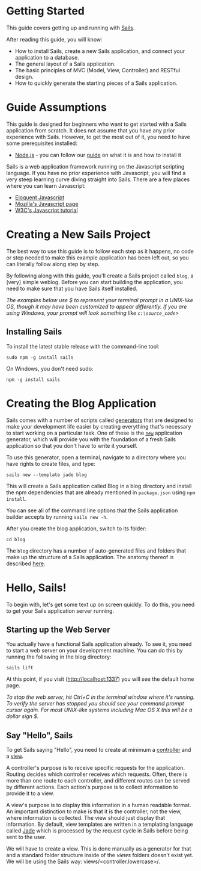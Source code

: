 # Getting Started


This guide covers getting up and running with [Sails](./WhatIsSails.md "What is Sails?").

After reading this guide, you will know:

* How to install Sails, create a new Sails application, and connect your application to a database.
* The general layout of a Sails application.
* The basic principles of MVC (Model, View, Controller) and RESTful design.
* How to quickly generate the starting pieces of a Sails application.


# Guide Assumptions

This guide is designed for beginners who want to get started with a Sails application from scratch. It does not assume that you have any prior experience with Sails. However, to get the most out of it, you need to have some prerequisites installed:

* [Node.js](http://nodejs.org "Node.js homepage") - you can follow our [guide](./WhatIsNodeJs.md "What is Node.js?") on what it is and how to install it

Sails is a web application framework running on the Javascript scripting language. If you have no prior experience with Javascript, you will find a very steep learning curve diving straight into Sails. There are a few places where you can learn Javascript:

* [Eloquent Javascript](http://eloquentjavascript.net/ "Eloquent Javascript")
* [Mozilla's Javascript page](https://developer.mozilla.org/en-US/docs/Web/JavaScript "Mozilla's Javascript page")
* [W3C's Javascript tutorial](http://www.w3schools.com/js/default.asp "World Wide Web Consortium's Javascript tutorial")

# Creating a New Sails Project

The best way to use this guide is to follow each step as it happens, no code or step needed to make this example application has been left out, so you can literally follow along step by step.

By following along with this guide, you'll create a Sails project called `blog`, a (very) simple weblog. Before you can start building the application, you need to make sure that you have Sails itself installed.

*The examples below use $ to represent your terminal prompt in a UNIX-like OS, though it may have been customized to appear differently. If you are using Windows, your prompt will look something like `c:\source_code`>*


## Installing Sails
To install the latest stable release with the command-line tool:

    sudo npm -g install sails

On Windows, you don't need sudo:

    npm -g install sails

# Creating the Blog Application

Sails comes with a number of scripts called [generators](http://sailsjs.org/#/documentation/reference/cli/sailsgenerate.html "SailsJs generators") that are designed to make your development life easier by creating everything that's necessary to start working on a particular task. One of these is the [`new`](http://sailsjs.org/#/documentation/reference/cli/sailsnew.html "'sails new' generator") application generator, which will provide you with the foundation of a fresh Sails application so that you don't have to write it yourself.

To use this generator, open a terminal, navigate to a directory where you have rights to create files, and type:

    sails new --template jade blog

This will create a Sails application called Blog in a blog directory and install the npm dependencies that are already mentioned in `package.json` using `npm install`.

You can see all of the command line options that the Sails application builder accepts by running `sails new -h`.

After you create the blog application, switch to its folder:

    cd blog

The `blog` directory has a number of auto-generated files and folders that make up the structure of a Sails application. The anatomy thereof is described [here](http://sailsjs.org/#/documentation/anatomy/myApp "Anatomy of a SailJs app").

# Hello, Sails!

To begin with, let's get some text up on screen quickly. To do this, you need to get your Sails application server running.

## Starting up the Web Server

You actually have a functional Sails application already. To see it, you need to start a web server on your development machine. You can do this by running the following in the blog directory:

    sails lift

At this point, if you visit ([http://localhost:1337](http://localhost:1337)) you will see the default home page.

*To stop the web server, hit Ctrl+C in the terminal window where it's running. To verify the server has stopped you should see your command prompt cursor again. For most UNIX-like systems including Mac OS X this will be a dollar sign $.*

## Say "Hello", Sails

To get Sails saying "Hello", you need to create at minimum a [controller](http://sailsjs.org/#/documentation/concepts/Controllers/) and a [view](http://sailsjs.org/#/documentation/concepts/Views).

A controller's purpose is to receive specific requests for the application. Routing decides which controller receives which requests. Often, there is more than one route to each controller, and different routes can be served by different actions. Each action's purpose is to collect information to provide it to a view.

A view's purpose is to display this information in a human readable format. An important distinction to make is that it is the controller, not the view, where information is collected. The view should just display that information. By default, view templates are written in a templating language called [Jade](http://jade-lang.com "jade - Node template engine") which is processed by the request cycle in Sails before being sent to the user.

We will have to create a view. This is done manually as a generator for that and a standard folder structure inside of the *views* folders doesn't exist yet. We will be using the Sails way: views/<controller.lowercase>/<action>.<template fileending>

    mkdir views/welcome/
    touch views/welcome/index.jade

Open the `app/views/welcome/index.jade` file in your text editor. Delete all of the existing code in the file, and replace it with the following single line of code:

```jade
h1 Hello, Sails!
```

Next we have to create a new controller, to use the view. We will need to run the "controller" generator and tell it you want a controller called "welcome" with an action called "index", just like this:

    sails generate controller welcome index
        info: Created a new controller ("welcome") at api/controllers/WelcomeController.js!

The controller will look like so:
`api/controllers/WelcomeController.js`:
```javascript
/**
 * WelcomeController
 *
 * @description :: Server-side logic for managing welcomes
 * @help        :: See http://links.sailsjs.org/docs/controllers
 */

module.exports = {
  /**
   * `WelcomeController.index()`
   */
  index: function (req, res) {
    return res.json({
      todo: 'index() is not implemented yet!'
    });
  }
};
```

As such it won't do much and simply return JSON with a todo. We want to change that. It should render a view and sendthat back to the client. To do so we will replace the `index` function body with a call to [res.view](http://sailsjs.org/#/documentation/reference/res/res.view.html).

```javascript
return res.view("welcome/index");
```

## Setting the Application Home Page

Now that we have made the controller and view, we need to tell Sails when we want "Hello, Sails!" to show up. In our case, we want it to show up when we navigate to the root URL of our site, http://localhost:1337.

Next, you have to tell Sails where your actual home page is located.

Open the file config/routes.js in your editor.
```javascript
module.exports.routes = {

  /***************************************************************************
  *                                                                          *
  * Make the view located at `views/homepage.ejs` (or `views/homepage.jade`, *
  * etc. depending on your default view engine) your home page.              *
  *                                                                          *
  * (Alternatively, remove this and add an `index.html` file in your         *
  * `assets` directory)                                                      *
  *                                                                          *
  ***************************************************************************/

  '/': {
    view: 'homepage'
  }
  //...
```

This is your application's routing file which holds entries in a javscript object where the key is the URL path and the value is another object.

Replace `'/': { view: 'homepage'}` with `'/': 'WelcomeController.index'`. That tells Sails to map requests to the root of the application to the welcome controller's index action.

Launch the web server again if you stopped it to generate the controller and navigate to [http://localhost:1337][http://localhost:1337] in your browser. You'll see the "Hello, Sails!" message you put into app/views/welcome/index.jade, indicating that this new route is indeed going to WelcomeController's index action and is rendering the view correctly.

*We could've also done without a controller and simply used `'/': { view: 'welcome/index' }`. Feel free to do so.*

*For more information about routing, refer to [Sails Routing](http://sailsjs.org/#/documentation/concepts/Routes)*

# Getting Up and Running

Sails uses [REST](https://en.wikipedia.org/wiki/Representational_state_transfer "Representation state transfer") for structuring its resources. That means we will be using *CRUD* (Create, Read, Update, Delete) methods when dealing with resources.

Luckily Sails uses ![Blueprints][Blueprints] that help us avoid writing a lot of boilerplate code to define CRUD actions on our resources. All we would normally need is a model and controller for our resource. For the purpose of this tutorial, we will implement these CRUD actions ourselves.

In this section we will add the ability to create new articles in our application and be able to view them. This is the "C" and the "R" from CRUD: creation and reading.

Before we continue we will need to configure our application will us handle changes to our models (which we haven't created yet). Sails will pester us everytime we lift the application.
A simple modification of `config/models.js` will do. Uncomment `migrate: 'alter'` to make the file look similar to this:

```javascript
module.exports.models = {

  /***************************************************************************
  *                                                                          *
  * Your app's default connection. i.e. the name of one of your app's        *
  * connections (see `config/connections.js`)                                *
  *                                                                          *
  ***************************************************************************/
  // connection: 'localDiskDb',

  /***************************************************************************
  *                                                                          *
  * How and whether Sails will attempt to automatically rebuild the          *
  * tables/collections/etc. in your schema.                                  *
  *                                                                          *
  * See http://sailsjs.org/#/documentation/concepts/ORM/model-settings.html  *
  *                                                                          *
  ***************************************************************************/
  migrate: 'alter'

};
```

## Laying down the ground work

Firstly, you need a place within the application to create a new article. A great place for that would be at */article/new*. So we need to add a view and route for it.

Where would we put the view? That's right `views/article/new.jade`.

For now it will just contain

```jade
h1 New article
```

It should be accessible too so lets add a custom route to `config/routes.js`

```javascript
'/article/new': {
    view: 'article/new'
}
```

This route will not pass through any controller and just make the view visible at http://localhost:1337/article/new

## Creating articles

Our view isn't too useful at the moment, so let's make it do something - with a form. Replace its contents.

`article/new.jade`:
```jade
extends ../layout

block body

  form(action="/article", method="POST")

    p
      label(for="text") Title
      br
      input(
        type="text"
        name="title"
        placeholder="Please add a title."
        )

    p
      label(for="text") Text
      br
      textarea(
        name="text"
        placeholder="Please add some text to the article."
        )

    button(type="submit") Submit
```

Try filling the form and seeing what it does. It should return a JSON object. But how is that possible? We didn't add any other routes or actions. Or did we? Actually ![Blueprints][Blueprints] did.

Blueprints automatically adds REST routes and actions (and some more stuff) to our controllers and models. In this case a simple POST request to */article* with any key-value parameters, will create a new Article. This is great, but we will be overriding that later on to understand what happens underthe hood.

For now let's make */article* output the parameters it received.

We need a controller first.

    sails generate controller Article
        info: Created a new controller ("Article") at api/controllers/ArticleController.js!

And a route. A slight problem arises here, since we cannot create a route that targets `ArticleController` without an action. We will have to come up with an action name that let's us create new `Article`s... `create` comes to mind, so let's use that.

`config/routes.js`:
```javascript
// ...
// Custom routes here...
// ...

'POST /article': 'ArticleController.create',

// ...
```

`api/controllers/ArticleController.js`:
```javascript
// ...
module.exports = {

    create: function (req, res) {
        return res.json(req.allParams());
    }
};
```

Try navigating http://localhost:1337/article/new and testing it again to see the output. As expected it should return the POST parameters we passed to it in [`req.allParams()`](http://sailsjs.org/#/documentation/reference/req/req.allParams.html)

## Preparing our database

Remember out modification above to make Sails stop pestering us at every lift by changing the way we migrate models? Well, now that will actually come in handy as we will start using a local-disk database in our development environment.

Sails provides an easy to use file database called [`sails-disk`](https://www.npmjs.org/package/sails-disk "Persistent local-disk adapter for Sails.js / Waterline") that's pretty useful to get an app up and running first, and testing its models.

We will need to install the file database first:

    npm install --save sails-disk

And then use it. Let's uncomment `connection: 'localDiskDb'` in `config/models.js`. Which will make the application use a pre-configured connection of that name. The file should now look like.

```javascript
module.exports.models = {

  /***************************************************************************
  *                                                                          *
  * Your app's default connection. i.e. the name of one of your app's        *
  * connections (see `config/connections.js`)                                *
  *                                                                          *
  ***************************************************************************/
  connection: 'localDiskDb',

  /***************************************************************************
  *                                                                          *
  * How and whether Sails will attempt to automatically rebuild the          *
  * tables/collections/etc. in your schema.                                  *
  *                                                                          *
  * See http://sailsjs.org/#/documentation/concepts/ORM/model-settings.html  *
  *                                                                          *
  ***************************************************************************/
  migrate: 'alter'

};
```

## Creating the Article model

[Models](http://sailsjs.org/#/documentation/concepts/ORM/Models.html) in Sails use a singular name. Sails provides a generator for creating models, which most Sails developers tend to use when creating new models. To create the new model, run this command in your terminal:

    sails generate model Article title:string text:text
      info: Created a new model ("Article") at api/models/Article.js!

With that command we told Sails that we want a Article model, together with a title attribute of type string, and a text attribute of type text. Those attributes are automatically added to the articles table in the database and mapped to the Article model.

Sails responded by creating `api/models/Article.js`.

We will be able to use our model later on to save the data into the database.

**![Blueprints][Blueprints] already allow us to do this, but we are learning how it's done*

## Saving data in the controller

Back in `ArticleController`, we need to change the create action to use the new Article model to save the data in the database. Open `api/controllers/ArticleController.js` and change the create action to look like this:

```javascript
/**
 * ArticleController
 *
 * @description :: Server-side logic for managing Articles
 * @help        :: See http://links.sailsjs.org/docs/controllers
 */

module.exports = {

    create: function (req, res) {
        Article.create(req.allParams(), function (error,created) {
            if (error) {
                return res.serverError(err.toString())
            }else{
                return res.redirect('/article/' + created.id)
            }
        })
    }
};
```

Now we can lift our application again, go to *http://localhost:1337/article/new* and create a new article. We should be greeted once again with a JSON representation of our created article!

So what's going on here?

Models can be used throughout our application and have their own [built-in methods](http://sailsjs.org/#/documentation/reference/waterline/models) of which [create](http://sailsjs.org/#/documentation/reference/waterline/models/create.html) is one, and the one we need too. It has the following signature

    .create( values, [callback] )

Of course things don't always go right so we have to handle errors. We do so in simply returning a `serverError` with the `error.toString()`

In the case of success however, we would like to be redirected to the page showing our splendid, new article. For now Blueprints takes care of that again, but in JSON format. We want an HTML representation, so let's get on with that, shall we?

## Showing Articles

Since we want to *show* articles, we need a view to do so. Create the view `view/articles/show.jade`:

```jade
extends ../layout

block body
  p
    strong Title:
    = article.title
  p
    strong Text:
    = article.text
```

Lines starting with *=* in Jade mean we want to display a variable at that spot. We will be getting that variable from the controller, which will be rendering the view.

We need a method in `ArticleController` to do so. To stay uniform we will name it `show`.

```javascript
show: function (req, res) {
    id = req.param('id')
    Article.findOne({ "id": id}, function(error, article){
        // Model.find doesn't consider attempting to find a non-existent object
        // a problem and simply returns no error and undefined
        if (error || article == undefined) {
            res.notFound('Article with id: ' + id)
        } else{
            res.view('article/show', {
                "article": article
            })
        }
    })
}
```

As seen above we pass `article`, which corresponds to our *Article* model, to the view.

This is all nice, but how will a user see our work? Blueprints create a route */:modelIdentity/:id* for seeing articles. We will override that for GET requests as we don't mind the Blueprint for POST requests, which will return a JSON representation of the model with the given *id*.

Our `config/routes.js` gets a new key-value pair

    'GET /article/:id': 'ArticleController.show'

We can now checkout http://localhost:1337/article/new and create an article, which will be returned to us in HTML afterwards.

*The `:id` part of the route is a named parameter (a common convention) as described in [Custom Routes](http://sailsjs.org/#/documentation/concepts/Routes/RouteTargetSyntax.html). It is accessible with `req.param("id").*

## Listing all articles

We still need a way to *index* all our articles, so let's do that.

We'll start with the view again, that should contain a table of articles.

`views/article/index.jada`:
```jade
extends ../layout

block body
  table
    tr
      th Title
      th Text

    each article in articles
      tr
        td= article.title
        td= article.text
```

Next comes the action *index* in the controller again that should pass an array of articles to the view.

Add the function to `api/controllers/ArticleController.js`
```javascript
index: function (req, res) {
    Article.find({}, function (error, articles) {
        if (error) {
            res.serverError(error.toString())
            return
        }
        res.view( 'article/index', {
            'articles': articles
        })
    })
}
```

Without any criteria [<Mode>.find](http://sailsjs.org/#/documentation/reference/waterline/models/find.html) finds all articles and returns them in an array.

And then finally we add the route to `config/routes.js`

    'GET /articles': 'ArticleController.index',

Now we can take a look at the result by simply visiting http://localhost:1337/articles

*This last step is not exactly necessary if we have Blueprints activated and configured to generate [action routes(actions property in configuration)](http://sailsjs.org/#/documentation/reference/sails.config/sails.config.blueprints.html). http://localhost:1337/article will be automatically bound to `ArticleController.index`*

## Adding links

You can now create, show, and list articles. Now let's add some links to navigate through pages. You may go freestyle on this one. All we're going to do is add links to navigate the site.

`views/welcome/index.jade`:
```jade
extends ../layout

block body
    h1 Hello, Sails!

    a(href="/articles") My Blog
```

`views/article/index.jade`:
```jade
extends ../layout

block body

    a(href="/article/new") New article

    table
        tr
            th Title
            th Text

        each article in articles
            tr
                td= article.title
                td= article.text

```

`views/article/new.jade`:
```jade
extends ../layout

block body

    form(action="/article", method="POST")

        p
            label(for="text") Title
            br
            input(
                type="text"
                name="title"
                placeholder="Please add a title."
                )

        p
            label(for="text") Text
            br
            textarea(
                name="text"
                placeholder="Please add some text to the article."
                )

        button(type="submit") Submit

    a(href="/articles") Back
```

`views/article/show.jade`:
```jade
extends ../layout

block body
    p
        strong Title:
        = article.title
    p
        strong Text:
        = article.text

    a(href="/articles") Back
```

Yay, you'll be able to navigate a little now, without typing directly in the address bar.

## Adding some validation

So far we can index and create articles. It doesn't look great, but functionality counts right now. Talking about that... we have non-validated input for our articles! Any schmuck can create articles that don't have a title, text or both!

The horror. We have to teach 'em some rules. Luckily that won't be too hard as the possibility to validate input on the server is just a matter of modifying our model - [validation rules](http://sailsjs.org/#/documentation/concepts/ORM/Validations.html).

Let's start with the article's title. Obviously that's `required`. We want them to have a minimal length (`minLength`) as well, can't let people just have empty or 1 character titles. But we don't want title-gore either, so a maximum length would be nice - oh look, `maxLength`.

We could be more lenient with our article's text. Hey, if they want to write about nothing... so be it.

This is how our model @ `api/models/Article.js` would look like with all that applied.

```javascript
module.exports = {

  attributes: {

    title : {
        type: 'string',
        required: true,
        minLength: 5,
        maxLength: 100
    },

    text : { type: 'text' }
  }
}
```

Now when we enter rubbish (or simply nothing at all) into the form http://localhost:1337/article/new  the server will return an error. That ain't nice for the user. To make it more friendly, let's tell them what exactly they did to anger us.

Once the `Article` creation returns an error to our callback, we should pass that on to the view and allow the user to try and appease us.

Our `ArticleController.create` function should look as follows in `api/controllers/ArticleController.js`

```javascript
create: function (req, res) {
    Article.create(req.allParams(), function (error,created) {
        // Error object doc: https://github.com/balderdashy/waterline/blob/master/lib/waterline/error/WLError.js
        if (error) {
            res.view( 'article/new', {
                'error': error
            })
        }else{
            res.redirect('/article/' + created.id)
        }
    })
},
```

Our 'article/new' view doesn't display errors yet. All we need to add is this conditional in the body block in `view/article/new.jade`:

```jade
- if( typeof error !== 'undefined' )
  pre= error.reason + '\n' + error.details
```

## Updating Articles

We've covered the "CR" part of CRUD. Now let's focus on the "U" part, updating articles.

We'll stick to our routine of writing views, controllers and then routes. We should however define what exactly we expect to do. We want to update an article. In order to do so, we'll need an HTML view to make our modifications. Let's call this *edit*, because we'll be editing the article. Once our modifications look alright to us, we want to send it to the server and attempt to *update* the article.

Ok, the view is basically a copy of `views/article/new.jade` which is prefilled with a given article and will send updates to *'article/update/:id'*. So copy it and make the modifications.

*Copying the file seems redundant and another solution may be preferred, but we're learning right now and will be using **partials** later on. Do not fret.*

`views/article/edit.jade`:
```jade
extends ../layout

block body

    h1 Editing article

    - if( typeof error !== 'undefined' )
        pre= error.reason + '\n' + error.details

    form(action="/article/update/" + article.id, method="POST")

        p
            label(for="text") Title
            br
            input(
                type="text"
                name="title"
                placeholder="Please add a title."
                value=article.title
                )

        p
            label(for="text") Text
            br
            textarea(
                name="text"
                placeholder="Please add some text to the article."
                value=article.text
                )

        button(type="submit") Submit

    a(href="/articles") Back
```

Up next the controller with the *edit* and *update* actions.

*edit* will do a lot of stuff that *show* does. For now we can simply copy *show*, change the name to *edit* and update the view it shows when the article is found in the database.


```javascript
edit: function (req, res) {
    id = req.param('id')
    Article.findOne({ "id": id}, function(error, article){
        // Model.find doesn't consider attempting to find a non-existent object
        // a problem and simply returns no error and undefined
        if (error || article == undefined) {
            res.notFound('Article with id: ' + id)
        } else{
            res.view('article/edit', {
                "article": article
            })
        }
    })
}
```

The *update* action will resemble *create*. If an update fails, the user has to see which errors they made on the edit page.

```javascript
update: function (req, res) {
    id = req.param('id')
    params = req.allParams()
    Article.update(
        id, // Article to update
        params , // Update attributes
        function (error,articles) {
            // Error object doc: https://github.com/balderdashy/waterline/blob/master/lib/waterline/error/WLError.js
            if (error) {
                res.view( 'article/edit/', {
                    'error': error,
                    'article': params
                })
            }else{
                article = articles[0]
                res.redirect('/article/' + article.id)
            }
        }
    )
}
```

*We can't redirect in case of errors, so the URL might look weird, but at least the user will be able to see what they did wrong.*

Finally, we want to show a link to the edit action in the list of all the articles, so let's add that now to `views/article/index.jade` to make it appear next to a "Show" link

```jade
extends ../layout

block body

    a(href="/article/new") New article

    table
        tr
            th Title
            th Text
            th(colspan="2")

        each article in articles
            tr
                td= article.title
                td= article.text
                td
                    a(href="/article/"+article.id) Show
                td
                    a(href="/article/edit/"+article.id) Edit

```

And we'll also add one to the `views/article/show.jade` template as well, so that there's also an "Edit" link on an article's page. Add this at the bottom of the template in the body block:

```jade
a(href="/articles") Back |

a(href="/article/edit/"+article.id)  Edit
```

## Using mixins to clean up duplication in views

Our edit page looks very similar to the new page; in fact, they both share the same code for displaying the form. Let's remove this duplication by using a [Jade mixin](http://jade-lang.com/reference/mixins/).

Create a new file `views/article/mixins/articleForm.jade`:

```jade
mixin articleForm(article, actionUrl, error)

    form(action=actionUrl, method="POST")
        - if( typeof error !== 'undefined' )
            pre= error.reason + '\n' + error.details

        p
            label(for="text") Title
            br
            input(
                type="text"
                name="title"
                placeholder="Please add a title."
                value=article.title
                )

        p
            label(for="text") Text
            br
            textarea(
                name="text"
                placeholder="Please add some text to the article."
                value=article.text
                )

        button(type="submit") Submit

```

We just moved the form from `views/article/new.jade` and `views/article/edit.jade` into the mixin file. Using it is a simple as including the file in the view we want and using it like a tag by prefixing it with a `+`.

The views will now look like so:

`views/article/new.jade`:
```jade
extends ../layout
include mixins/articleForm.jade

block body

    +articleForm(
        {},
        "/article",
        error)

    a(href="/articles") Back

```

We pass it an empty article for new, because ... well, the article doesn't exist yet.

`views/article/edit.jade`:
```jade
extends ../layout
include mixins/articleForm.jade

block body

    h1 Editing article.title

    +articleForm(
        article,
        "/article/update/" + article.id,
        error)

    a(href="/articles") Back
```

Much simpler.

## Destroying articles
We're now ready to cover the "D" part of CRUD, destroying articles from the database.

Since we are limitted to using links and no client-side javascript in this tutorial (sticking to the basics and no magic custom code), we will use the route:

`config/routes.js`:
```javascript
'/article/destroy/:id': 'ArticleController.destroy'
```

It isn't the most secure way to delete things as people can craft malicious URLs like

```html
<a href='http://example.com/article/1/destroy'>6 reasons clickbait articles produce revenue - reason 4 will disgust you!</a>
```

But we can change that that in more advanced tutorials.

Now that we have a route we can use it in our views. Right our article index view will do just fine. All we need to do is add a column with the destroy URL:

`views/article/index.jade`:
```jade
extends ../layout

block body

  a(href="/article/new") New article

  table
    tr
      th Title
      th Text
      th(colspan="3")

    each article in articles
      tr
        td= article.title
        td= article.text
        td
          a(href="/article/"+article.id) Show
        td
          a(href="/article/edit/"+article.id) Edit
        td
          a(href="/article/destroy/"+article.id) Destroy

```

The controller action `ArticleController.destroy` is very similar to what we implemented in the other actions. We just need the *id* of the article we want to delete and then the model will delete the article with that id.

Once that is done we can look at our destruction by viewing the index of all articles and noticing the missing article.

`api/controllers/ArticleController.js`:
```javascript
destroy: function (req, res) {
    id = req.param('id')
    params = req.allParams()
    Article.destroy(
        id, // Article to destroy
        function (error,articles) {
            res.redirect('/articles/')
        }
    )
}
```

You may now go forth and destroy!


# Adding a second model

It's time to add a second model to the application. The second model will handle comments on articles.

## Generating an associated model

The association between articles and comments will have a [one-to-many relationship](http://sailsjs.org/#/documentation/concepts/ORM/Associations/OnetoMany.html) - as in "One article has many comments" and "Many comments belong to one article".

We're going to see the same generator that we used before when creating the Article model. This time we'll create a Comment model to hold reference of article comments.
Run this command in your terminal:

    >sails generate model Comment commenter:string body:text
        info: Created a new model ("Comment") at api/models/Comment.js!

The file generated has to be edited however as the generator doesn't handle associations yet. This is how it looks like after being generated.

```javascript
/**
* Comment.js
*
* @description :: TODO: You might write a short summary of how this model works and what it represents here.
* @docs        :: http://sailsjs.org/#!documentation/models
*/

module.exports = {

  attributes: {

    commenter : { type: 'string' },

    body : { type: 'text' }

  }
};
```

To represent a one-to-many relationship we will need to make the comment model aware of that by adding

```javascript
commentedArticle : { model: 'article' }
```
to `api/models/Comment.js`. *commentedArticle* is the name of the attribute to reference the *article*.

Next we will have to make an `Article` aware that it will have a collection of comments by adding

```javascript
comments: {
        collection: 'comment',
        via: 'commentedArticle'
    }
```
to `api/models/Article.js`. *comment* is the name of the model in the collection and *commentedArticle* is the attribute that model uses to reference this one (`Article`).

## Controllers for comments

We want to give the server the ability to create and view comments. To do so we will first need a new controller.

    sails generate controller Comment create
      info: Created a new controller ("Comment") at api/controllers/CommentController.js!

Not much differs from the way articles are created. The single difference is that once we are done, we go to the article's page, since it has a collection of comments we want to view.

Here's how `api/controllers/CommentController.js` looks like:
```javascript
/**
 * CommentController
 *
 * @description :: Server-side logic for managing Comments
 * @help        :: See http://links.sailsjs.org/docs/controllers
 */

module.exports = {

  create: function (req, res) {
    inputComment = req.allParams()
    Comment.create(inputComment, function (error, created) {
        res.redirect('/article/' + inputComment.commentedArticle)
    })
  }
};
```

*You can play around creating comments in `sails console` as described in the sails documentation for [one-to-many associations](http://sailsjs.org/#/documentation/concepts/ORM/Associations/OnetoMany.html)*

If you played around a little, you will notice that collections of associations have to be populated, if they are to be used. Therefore this minor change will have to be applied to `api/controllers/ArticleController.js`:

```diff
     show: function (req, res) {
         id = req.param('id')
-        Article.findOne({ "id": id}, function(error, article){
+        Article.findOne({ "id": id}).populateAll().exec(function(error, article){
```

Now the associated records will be retrieved.

## A view for comments

Comments will only be visible when we show articles, so there will a single file to edit `views/article/show.jade`.

A good start would be to simply display comments. That's pretty straight forward in jade:

```jade
h2 Comments

each comment in article.comments
  p
    strong Commenter:
    = comment.commenter
  p
    strong Comment:
    = comment.body
```

If you have played around with associated models in `sails console`, now you should be able to see them for the associated articles. Otherwise, let's gath input data from a user. This is just like with an article - we use a form:
```jade
h2 Add a comment:

form(action="/comment", method="POST")
  input(
    type="hidden"
    name="commentedArticle"
    value=article.id
    )
  p
    label(for="commenter") Commenter
    br
    input(
      type="text"
      name="commenter"
      placeholder="What is your name?"
      )
  p
    label(for="body") Body
    br
    textarea(
      name="body"
      placeholder="Enter a comment on this article"
      )
  p
    button(type="submit") Submit
```

Notice the hidden input field. We need that for the comment to know which article it belongs to once it is sent to the server.

The action URL will need a route to allow creation of comments. It is as straight-forward as with articles:

```javascript
'POST /comment': 'CommentController.create',
```

# Refactoring

Now that we have articles and comments working, take a look at the `views/articles/show.jade` template. It is getting long and awkward. We can use mixins to clean it up.

There isn't awfully much to do. Move the markup for displaying a collection of comments to `views/article/mixins/commentCollection.jade`

```jade
mixin commentCollection(comments)

  each comment in comments
    p
      strong Commenter:
      = comment.commenter
    p
      strong Comment:
      = comment.body
```
and use it in `views/article/show.jade`

```diff
 extends ../layout
+include mixins/commentCollection.jade

 block body
        p
```
```diff
        h2 Comments
-
-       each comment in article.comments
-               p
-                       strong Commenter:
-                       = comment.commenter
-               p
-                       strong Comment:
-                       = comment.body
-
+       +commentCollection(article.comments)
```

same goes for the comment form `views/article/mixins/commentForm.jade`

```jade
mixin commentForm(article, actionUrl)

  form(action=actionUrl, method="POST")
    input(
      type="hidden"
      name="commentedArticle"
      value=article.id
      )
    p
      label(for="commenter") Commenter
      br
      input(
        type="text"
        name="commenter"
        placeholder="What is your name?"
        )
    p
      label(for="body") Body
      br
      textarea(
        name="body"
        placeholder="Enter a comment on this article"
        )
    p
      button(type="submit") Submit
```
which also changes `views/article/show.jade`
```diff
 extends ../layout
+include mixins/commentForm.jade
 include mixins/commentCollection.jade

 block body
```
```diff
        +commentCollection(article.comments)

        h2 Add a comment:
-
-       form(action="/comment", method="POST")
-               input(
-                       type="hidden"
-                       name="commentedArticle"
-                       value=article.id
-                       )
-               p
-                       label(for="commenter") Commenter
-                       br
-                       input(
-                               type="text"
-                               name="commenter"
-                               placeholder="What is your name?"
-                               )
-               p
-                       label(for="body") Body
-                       br
-                       textarea(
-                               name="body"
-                               placeholder="Enter a comment on this article"
-                               )
-               p
-                       button(type="submit") Submit
+       +commentForm(article,"/comment")
```

And thus our refactoring is done!



[Blueprints]: http://sailsjs.org/#/documentation/reference/blueprint-api

<docmeta name="uniqueID" value="GettingStarted99009">
<docmeta name="displayName" value="Getting Started">
